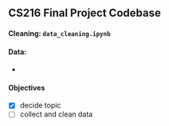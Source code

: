 ## CS216 Final Project Codebase

#### Cleaning: `data_cleaning.ipynb`

#### Data:
- 

#### Objectives

- [x] decide topic
- [ ] collect and clean data
